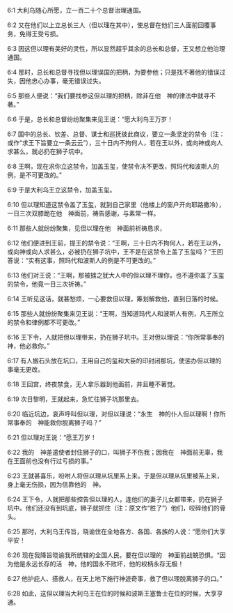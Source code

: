 <a id="1"></a>6:1  大利乌随心所愿，立一百二十个总督治理通国。  

<a id="2"></a>6:2  又在他们以上立总长三人（但以理在其中），使总督在他们三人面前回覆事务，免得王受亏损。  

<a id="3"></a>6:3  因这但以理有美好的灵性，所以显然超乎其余的总长和总督，王又想立他治理通国。  

<a id="4"></a>6:4  那时，总长和总督寻找但以理误国的把柄，为要参他；只是找不著他的错误过失，因他忠心办事，毫无错误过失。  

<a id="5"></a>6:5  那些人便说：“我们要找参这但以理的把柄，除非在他　神的律法中就寻不著。”  

<a id="6"></a>6:6  于是，总长和总督纷纷聚集来见王说：“愿大利乌王万岁！  

<a id="7"></a>6:7  国中的总长、钦差、总督、谋士和巡抚彼此商议，要立一条坚定的禁令（注：或作“求王下旨要立一条云云”），三十日内不拘何人，若在王以外，或向神或向人求甚么，就必扔在狮子坑中。　  

<a id="8"></a>6:8  王啊，现在求你立这禁令，加盖玉玺，使禁令决不更改，照玛代和波斯人的例，是不可更改的。”  

<a id="9"></a>6:9  于是大利乌王立这禁令，加盖玉玺。　　  

<a id="10"></a>6:10  但以理知道这禁令盖了玉玺，就到自己家里（他楼上的窗户开向耶路撒冷），一日三次双膝跪在他　神面前，祷告感谢，与素常一样。  

<a id="11"></a>6:11  那些人就纷纷聚集，见但以理在他　神面前祈祷恳求，  

<a id="12"></a>6:12  他们便进到王前，提王的禁令说：“王啊，三十日内不拘何人，若在王以外，或向神或向人求甚么，必被扔在狮子坑中，王不是在这禁令上盖了玉玺吗？”王回答说：“实有这事，照玛代和波斯人的例是不可更改的。”  

<a id="13"></a>6:13  他们对王说：“王啊，那被掳之犹大人中的但以理不理你，也不遵你盖了玉玺的禁令，他竟一日三次祈祷。”  

<a id="14"></a>6:14  王听见这话，就甚愁烦，一心要救但以理，筹划解救他，直到日落的时候。　  

<a id="15"></a>6:15  那些人就纷纷聚集来见王说：“王啊，当知道玛代人和波斯人有例，凡王所立的禁令和律例都不可更改。”  

<a id="16"></a>6:16  王下令，人就把但以理带来，扔在狮子坑中。王对但以理说：“你所常事奉的　神，他必救你。”　  

<a id="17"></a>6:17  有人搬石头放在坑口，王用自己的玺和大臣的印封闭那坑，使惩办但以理的事毫无更改。  

<a id="18"></a>6:18  王回宫，终夜禁食，无人拿乐器到他面前，并且睡不著觉。  

<a id="19"></a>6:19  次日黎明，王就起来，急忙往狮子坑那里去。  

<a id="20"></a>6:20  临近坑边，哀声呼叫但以理，对但以理说：“永生　神的仆人但以理啊！你所常事奉的　神能救你脱离狮子吗？”  

<a id="21"></a>6:21  但以理对王说：“愿王万岁！  

<a id="22"></a>6:22  我的　神差遣使者封住狮子的口，叫狮子不伤我；因我在　神面前无辜，我在王面前也没有行过亏损的事。”  

<a id="23"></a>6:23  王就甚喜乐，吩咐人将但以理从坑里系上来。于是但以理从坑里被系上来，身上毫无伤损，因为信靠他的　神。  

<a id="24"></a>6:24  王下令，人就把那些控告但以理的人，连他们的妻子儿女都带来，扔在狮子坑中。他们还没有到坑底，狮子就抓住（注：原文作“胜了”）他们，咬碎他们的骨头。　　  

<a id="25"></a>6:25  那时，大利乌王传旨，晓谕住在全地各方、各国、各族的人说：“愿你们大享平安！  

<a id="26"></a>6:26  现在我降旨晓谕我所统辖的全国人民，要在但以理的　神面前战兢恐惧。“因为他是永远长存的活　神，他的国永不败坏，他的权柄永存无极！  

<a id="27"></a>6:27  他护庇人、搭救人，在天上地下施行神迹奇事，救了但以理脱离狮子的口。”  

<a id="28"></a>6:28  如此，这但以理当大利乌王在位的时候和波斯王塞鲁士在位的时候，大享亨通。  
